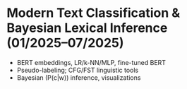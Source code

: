 # Modern Text Classification & Bayesian Lexical Inference (01/2025–07/2025)
- BERT embeddings, LR/k-NN/MLP, fine-tuned BERT
- Pseudo-labeling; CFG/FST linguistic tools
- Bayesian \(P(c|w)\) inference, visualizations
